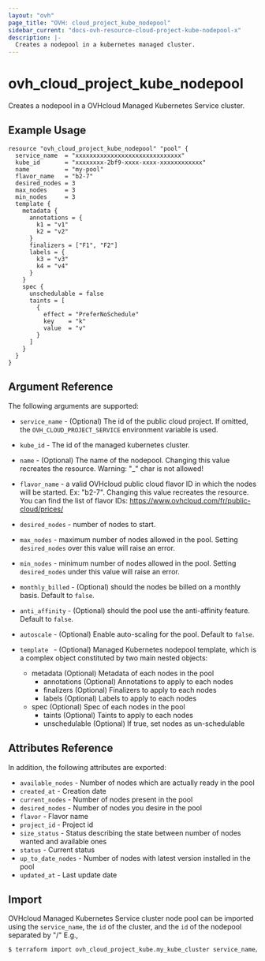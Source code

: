 ```yaml
---
layout: "ovh"
page_title: "OVH: cloud_project_kube_nodepool"
sidebar_current: "docs-ovh-resource-cloud-project-kube-nodepool-x"
description: |-
  Creates a nodepool in a kubernetes managed cluster.
---
```


# ovh_cloud_project_kube_nodepool

Creates a nodepool in a OVHcloud Managed Kubernetes Service cluster.

## Example Usage

```hcl
resource "ovh_cloud_project_kube_nodepool" "pool" {
  service_name  = "xxxxxxxxxxxxxxxxxxxxxxxxxxxxxx"
  kube_id       = "xxxxxxxx-2bf9-xxxx-xxxx-xxxxxxxxxxxx"
  name          = "my-pool"
  flavor_name   = "b2-7"
  desired_nodes = 3
  max_nodes     = 3
  min_nodes     = 3
  template {
    metadata {
      annotations = {
        k1 = "v1"
        k2 = "v2"
      }
      finalizers = ["F1", "F2"]
      labels = {
        k3 = "v3"
        k4 = "v4"
      }
    }
    spec {
      unschedulable = false
      taints = [
        {
          effect = "PreferNoSchedule"
          key    = "k"
          value  = "v"
        }
      ]
    }
  }
}
```

## Argument Reference

The following arguments are supported:

* `service_name` - (Optional) The id of the public cloud project. If omitted,
    the `OVH_CLOUD_PROJECT_SERVICE` environment variable is used.

* `kube_id` - The id of the managed kubernetes cluster.

* `name` - (Optional) The name of the nodepool.
   Changing this value recreates the resource.
   Warning: "_" char is not allowed!

* `flavor_name` - a valid OVHcloud public cloud flavor ID in which the nodes will be started.
   Ex: "b2-7". Changing this value recreates the resource.
   You can find the list of flavor IDs: https://www.ovhcloud.com/fr/public-cloud/prices/

* `desired_nodes` - number of nodes to start.

* `max_nodes` - maximum number of nodes allowed in the pool.
   Setting `desired_nodes` over this value will raise an error.

* `min_nodes` - minimum number of nodes allowed in the pool.
   Setting `desired_nodes` under this value will raise an error.

* `monthly_billed` - (Optional) should the nodes be billed on a monthly basis. Default to `false`.

* `anti_affinity` - (Optional) should the pool use the anti-affinity feature. Default to `false`.

* `autoscale` - (Optional) Enable auto-scaling for the pool. Default to `false`.

* `template ` - (Optional) Managed Kubernetes nodepool template, which is a complex object constituted by two main nested objects:
  * metadata (Optional) Metadata of each nodes in the pool
    * annotations (Optional) Annotations to apply to each nodes
    * finalizers (Optional) Finalizers to apply to each nodes
    * labels (Optional) Labels to apply to each nodes
  * spec (Optional) Spec of each nodes in the pool
    * taints (Optional) Taints to apply to each nodes
    * unschedulable (Optional) If true, set nodes as un-schedulable

## Attributes Reference

In addition, the following attributes are exported:

* `available_nodes` - Number of nodes which are actually ready in the pool
* `created_at` - Creation date
* `current_nodes` - Number of nodes present in the pool
* `desired_nodes` - Number of nodes you desire in the pool
* `flavor` - Flavor name
* `project_id` - Project id
* `size_status` - Status describing the state between number of nodes wanted and available ones
* `status` - Current status
* `up_to_date_nodes` - Number of nodes with latest version installed in the pool
* `updated_at` - Last update date

## Import

OVHcloud Managed Kubernetes Service cluster node pool can be imported using the `service_name`, the `id` of the cluster, and the `id` of the nodepool separated by "/" E.g.,

```bash
$ terraform import ovh_cloud_project_kube.my_kube_cluster service_name/kube_id/poolid
```
